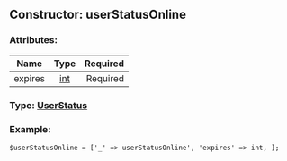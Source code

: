 ## Constructor: userStatusOnline  

### Attributes:

| Name     |    Type       | Required |
|----------|:-------------:|---------:|
|expires|[int](../types/int.md) | Required|



### Type: [UserStatus](../types/UserStatus.md)


### Example:

```
$userStatusOnline = ['_' => userStatusOnline', 'expires' => int, ];
```